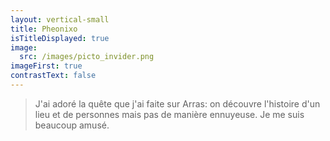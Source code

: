 ```yaml
---
layout: vertical-small
title: Pheonixo
isTitleDisplayed: true
image:
  src: /images/picto_invider.png
imageFirst: true
contrastText: false
---
```

>J'ai adoré la quête que j'ai faite sur Arras: on 
découvre l'histoire d'un lieu et de personnes mais pas de manière ennuyeuse. Je me suis beaucoup amusé.
